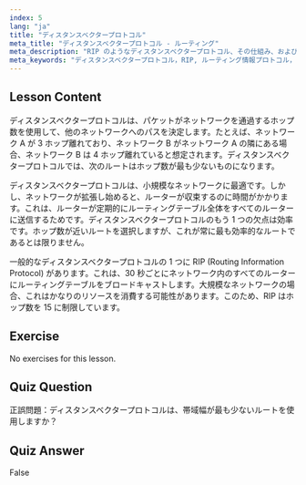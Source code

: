 ```yaml
---
index: 5
lang: "ja"
title: "ディスタンスベクタープロトコル"
meta_title: "ディスタンスベクタープロトコル - ルーティング"
meta_description: "RIP のようなディスタンスベクタープロトコル、その仕組み、およびネットワークルーティングにおけるその制限について学びます。ホップ数とネットワーク効率を理解します。"
meta_keywords: "ディスタンスベクタープロトコル，RIP, ルーティング情報プロトコル，ホップ数，ネットワークルーティング，Linux ネットワーキング，初心者向けガイド，チュートリアル"
---
```


## Lesson Content

ディスタンスベクタープロトコルは、パケットがネットワークを通過するホップ数を使用して、他のネットワークへのパスを決定します。たとえば、ネットワーク A が 3 ホップ離れており、ネットワーク B がネットワーク A の隣にある場合、ネットワーク B は 4 ホップ離れていると想定されます。ディスタンスベクタープロトコルでは、次のルートはホップ数が最も少ないものになります。

ディスタンスベクタープロトコルは、小規模なネットワークに最適です。しかし、ネットワークが拡張し始めると、ルーターが収束するのに時間がかかります。これは、ルーターが定期的にルーティングテーブル全体をすべてのルーターに送信するためです。ディスタンスベクタープロトコルのもう 1 つの欠点は効率です。ホップ数が近いルートを選択しますが、これが常に最も効率的なルートであるとは限りません。

一般的なディスタンスベクタープロトコルの 1 つに RIP (Routing Information Protocol) があります。これは、30 秒ごとにネットワーク内のすべてのルーターにルーティングテーブルをブロードキャストします。大規模なネットワークの場合、これはかなりのリソースを消費する可能性があります。このため、RIP はホップ数を 15 に制限しています。

## Exercise

No exercises for this lesson.

## Quiz Question

正誤問題：ディスタンスベクタープロトコルは、帯域幅が最も少ないルートを使用しますか？

## Quiz Answer

False
